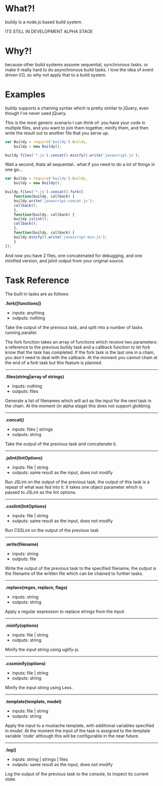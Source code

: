 What?!
======

buildy is a node.js based build system.

ITS STILL IN DEVELOPMENT ALPHA STAGE

Why?!
=====

because other build systems assume sequential, synchronous tasks. or make it really hard to do asynchronous build tasks.
I love the idea of event driven I/O, so why not apply that to a build system.

Examples
========

buildy supports a chaining syntax which is pretty similar to jQuery, even though I've never used jQuery.

This is the most generic scenario I can think of: you have your code in multiple files, and you want to 
join them together, minify them, and then write the result out to another file that you serve up.

```javascript
var Buildy = require('buildy').Buildy,
    buildy = new Buildy();

buildy.files('*.js').concat().minify().write('javascript.js');
```

Wait a second, thats all sequential.. what if you need to do a lot of things in one go...

```javascript
var Buildy = require('buildy').Buildy,
    buildy = new Buildy();

buildy.files('*.js').concat().fork([
    function(buildy, callback) {
	buildy.write('javascript-concat.js');
	callback();
    },
    function(buildy, callback) {
	buildy.jslint();
	callback();
    },
    function(buildy, callback) {
	buildy.minify().write('javascript-min.js');
    }
]);
```

And now you have 2 files, one concatenated for debugging, and one minified version, and jslint output from your original source.

Task Reference
==============

The built in tasks are as follows:

**.fork([functions])**

* inputs: anything
* outputs: nothing

Take the output of the previous task, and split into a number of tasks running
parallel. 

The fork function takes an array of functions which receive two parameters:
a reference to the previous buildy task and a callback function to let fork know that
the task has completed. If the fork task is the last one in a chain, you don't need to
deal with the callback. At the moment you cannot chain at the end of a fork task but
this feature is planned.

***

**.files(string|array of strings)**

* inputs: nothing
* outputs: files

Generate a list of filenames which will act as the input for the next task in the chain.
At the moment (in alpha stage) this does not support globbing.

***

**.concat()**

* inputs: files | strings
* outputs: string

Take the output of the previous task and concatenate it.

***

**.jslint(lintOptions)**

* inputs: file | string
* outputs: same result as the input, does not modify

Run JSLint on the output of the previous task, the output of this task
is a repeat of what was fed into it. It takes one object parameter which
is passed to JSLint as the lint options.

***

**.csslint(lintOptions)**

* inputs: file | string
* outputs: same result as the input, does not modify

Run CSSLint on the output of the previous task

***

**.write(filename)**

* inputs: string
* outputs: file

Write the output of the previous task to the specified filename, the output
is the filename of the written file which can be chained to further tasks.

***

**.replace(regex, replace, flags)**

* inputs: string
* outputs: string

Apply a regular expression to replace strings from the input.

***

**.minify(options)**

* inputs: file | string
* outputs: string

Minify the input string using uglify-js.

***

**.cssminify(options)**

* inputs: file | string
* outputs: string

Minify the input string using Less.

***

**.template(template, model)**

* inputs: file | string
* outputs: string

Apply the input to a mustache template, with additional variables specified in *model*.
At the moment the input of the task is assigned to the template variable 'code' although
this will be configurable in the near future.

***

**.log()**

* inputs: string | strings | files
* outputs: same result as the input, does not modify

Log the output of the previous task to the console, to inspect its current state.




